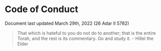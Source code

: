 # Code of Conduct

Document last updated March 29th, 2022 (26 Adar II 5782)

> That which is hateful to you do not do to another; that is the entire Torah,
and the rest is its commentary. Go and study it.
\- Hillel the Elder
